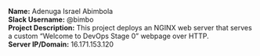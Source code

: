 **Name:** Adenuga Israel Abimbola  
**Slack Username:** @bimbo  
**Project Description:** This project deploys an NGINX web server that serves a custom “Welcome to DevOps Stage 0” webpage over HTTP.    
**Server IP/Domain:** 16.171.153.120
